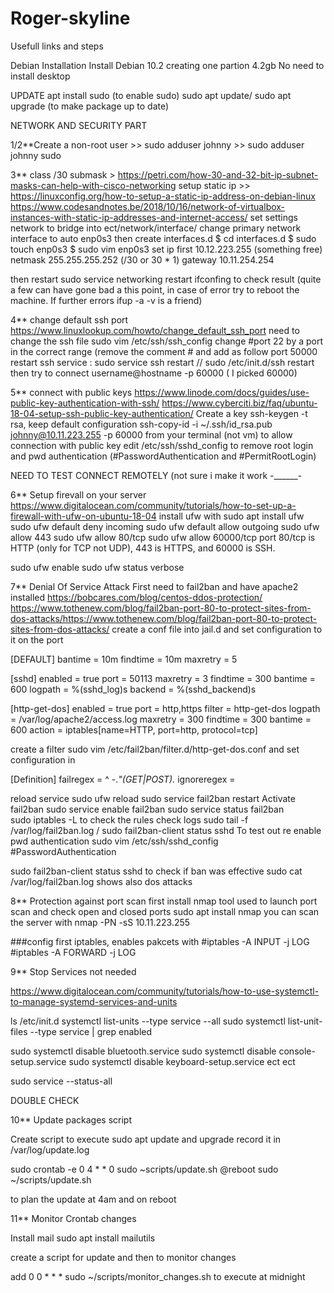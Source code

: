 # Roger-skyline

Usefull links and steps

Debian Installation
Install Debian 10.2 creating one partion 4.2gb
No need to install desktop

UPDATE
apt install sudo (to enable sudo)
sudo apt update/ sudo apt upgrade (to make package up to date)

NETWORK AND SECURITY PART

1/2**Create a non-root user >> sudo adduser johnny >> sudo adduser johnny sudo


3** class /30 submask > https://petri.com/how-30-and-32-bit-ip-subnet-masks-can-help-with-cisco-networking
setup static ip >> https://linuxconfig.org/how-to-setup-a-static-ip-address-on-debian-linux
                   https://www.codesandnotes.be/2018/10/16/network-of-virtualbox-instances-with-static-ip-addresses-and-internet-access/
set settings network to bridge
into ect/network/interface/ change primary network interface to auto enp0s3
then create interfaces.d
$ cd interfaces.d
$ sudo touch enp0s3
$ sudo vim enp0s3
set ip first 10.12.223.255 (something free)
netmask  255.255.255.252 (/30 or 30 * 1)
gateway  10.11.254.254

then restart sudo service networking restart
ifconfing to check result (quite a few can have gone bad a this point, in case of error try to reboot the machine. If further errors ifup -a -v is a friend)

4**  change default ssh port https://www.linuxlookup.com/howto/change_default_ssh_port
need to change the ssh file
sudo vim /etc/ssh/ssh_config
change #port 22 by a port in the correct range (remove the comment # and add as follow port 50000
restart ssh service : sudo service ssh restart // sudo /etc/init.d/ssh restart
then try to connect username@hostname -p 60000 ( I picked 60000)

5** connect with public keys https://www.linode.com/docs/guides/use-public-key-authentication-with-ssh/
https://www.cyberciti.biz/faq/ubuntu-18-04-setup-ssh-public-key-authentication/
Create a key ssh-keygen -t rsa, keep default configuration
ssh-copy-id -i ~/.ssh/id_rsa.pub johnny@10.11.223.255 -p 60000 from your terminal (not vm) to allow connection with public key
edit /etc/ssh/sshd_config to remove root login and pwd authentication (#PasswordAuthentication and #PermitRootLogin)

NEED TO TEST CONNECT REMOTELY (not sure i make it work -______-

6** Setup firevall on your server
https://www.digitalocean.com/community/tutorials/how-to-set-up-a-firewall-with-ufw-on-ubuntu-18-04
install ufw with sudo apt install ufw
sudo ufw default deny incoming
sudo ufw default allow outgoing
sudo ufw allow 443
sudo ufw allow 80/tcp
sudo ufw allow 60000/tcp
port 80/tcp is HTTP (only for TCP not UDP), 443 is HTTPS, and 60000 is SSH.

sudo ufw enable sudo ufw status verbose

7** Denial Of Service Attack
First need to fail2ban and have apache2 installed
https://bobcares.com/blog/centos-ddos-protection/
https://www.tothenew.com/blog/fail2ban-port-80-to-protect-sites-from-dos-attacks/https://www.tothenew.com/blog/fail2ban-port-80-to-protect-sites-from-dos-attacks/
create a conf file into jail.d and set configuration to it on the port

  [DEFAULT]
  bantime  = 10m
  findtime  = 10m
  maxretry = 5

  [sshd]
  enabled = true
  port = 50113
  maxretry = 3
  findtime = 300
  bantime = 600
  logpath = %(sshd_log)s
  backend = %(sshd_backend)s

  [http-get-dos]
  enabled = true
  port = http,https
  filter = http-get-dos
  logpath = /var/log/apache2/access.log
  maxretry = 300
  findtime = 300
  bantime = 600
  action = iptables[name=HTTP, port=http, protocol=tcp]
  
 create a filter sudo vim /etc/fail2ban/filter.d/http-get-dos.conf and set configuration in
  
  [Definition]
  failregex = ^<HOST> -.*"(GET|POST).*
  ignoreregex =
  
  reload service
  sudo ufw reload
  sudo service fail2ban restart
  Activate fail2ban sudo service enable fail2ban
  sudo service status fail2ban  
  sudo iptables -L to check the rules
  check logs sudo tail -f /var/log/fail2ban.log / sudo fail2ban-client status sshd
  To test out re enable pwd authentication sudo vim /etc/ssh/sshd_config #PasswordAuthentication

  sudo fail2ban-client status sshd to check if ban was effective
  sudo cat /var/log/fail2ban.log shows also dos attacks
  
  8** Protection against port scan
  first install nmap tool used to launch port scan and check open and closed ports
  sudo apt install nmap
  you can scan the server with nmap -PN -sS 10.11.223.255
  
  ###config first iptables, enables pakcets with 
  #iptables -A INPUT -j LOG
  #iptables -A FORWARD -j LOG
  
  9** Stop Services not needed
  
  https://www.digitalocean.com/community/tutorials/how-to-use-systemctl-to-manage-systemd-services-and-units
  
  ls /etc/init.d
  systemctl list-units --type service --all
  sudo systemctl list-unit-files --type service | grep enabled
  
  sudo systemctl disable bluetooth.service
  sudo systemctl disable console-setup.service
  sudo systemctl disable keyboard-setup.service ect ect
  
  sudo service --status-all
  
  DOUBLE CHECK
  
  10** Update packages script
  
  Create script to execute sudo apt update and upgrade record it in /var/log/update.log
  
  sudo crontab -e
  0 4 * * 0 sudo ~scripts/update.sh
  @reboot sudo ~/scripts/update.sh
  
  to plan the update at 4am and on reboot
  
  11** Monitor Crontab changes
  
  Install mail 
  sudo apt install mailutils
  
  create a script for update and then to monitor changes
  
  add 0 0 * * * sudo ~/scripts/monitor_changes.sh to execute at midnight
  
